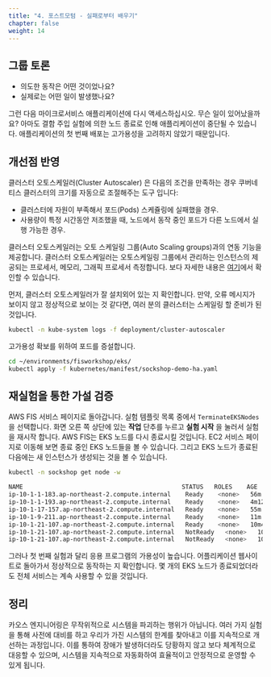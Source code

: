 ```yaml
---
title: "4. 포스트모텀 - 실패로부터 배우기"
chapter: false
weight: 14
---
```


## 그룹 토론

+ 의도한 동작은 어떤 것이었나요?
+ 실제로는 어떤 일이 발생했나요?

그런 다음 마이크로서비스 애플리케이션에 다시 액세스하십시오. 무슨 일이 있어났을까요? 아마도 결함 주입 실험에 의한 노드 종료로 인해 애플리케이션이 중단될 수 있습니다. 애플리케이션의 첫 번째 배포는 고가용성을 고려하지 않았기 때문입니다.

## 개선점 반영

클러스터 오토스케일러(Cluster Autoscaler) 은 다음의 조건을 만족하는 경우 쿠버네티스 클러스터의 크기를 자동으로 조절해주는 도구 입니다:

+ 클러스터에 자원이 부족해서 포드(Pods) 스케쥴링에 실패했을 경우.
+ 사용량이 특정 시간동안 저조했을 때, 노드에서 동작 중인 포드가 다른 노드에서 실행 가능한 경우.

클러스터 오토스케일러는 오토 스케일링 그룹(Auto Scaling groups)과의 연동 기능을 제공합니다. 클러스터 오토스케일러는 오토스케일링 그룹에서 관리하는 인스턴스의 제공되는 프로세서, 메모리, 그래픽 프로세서 측정합니다. 보다 자세한 내용은 [여기](https://github.com/kubernetes/autoscaler/tree/master/cluster-autoscaler/cloudprovider/aws)에서 확인할 수 있습니다.

먼저, 클러스터 오토스케일러가 잘 설치외어 있는 지 확인합니다. 만약, 오류 메시지가 보이지 않고 정상적으로 보이는 것 같다면, 여러 분의 클러스터는 스케일링 할 준비가 된 것입니다.
```sh
kubectl -n kube-system logs -f deployment/cluster-autoscaler
```

고가용성 확보를 위하여 포드를 증설합니다.
```sh
cd ~/environments/fisworkshop/eks/
kubectl apply -f kubernetes/manifest/sockshop-demo-ha.yaml
```

## 재실험을 통한 가설 검증

AWS FIS 서비스 페이지로 돌아갑니다. 실험 템플릿 목록 중에서 `TerminateEKSNodes`을 선택합니다. 화면 오른 쪽 상단에 있는 **작업** 단추를 누르고 **실험 시작** 을 눌러서 실험을 재시작 합니다. AWS FIS는 EKS 노드를 다시 종료시킬 것입니다. EC2 서비스 페이지로 이동해 보면 종료 중인 EKS 노드들을 볼 수 있습니다. 그리고 EKS 노드가 종료된 다음에는 새 인스턴스가 생성되는 것을 볼 수 있습니다.

```sh
kubectl -n sockshop get node -w
```
```sh
NAME                                            STATUS   ROLES    AGE     VERSION
ip-10-1-1-183.ap-northeast-2.compute.internal    Ready    <none>   56m     v1.20.4-eks-6b7464
ip-10-1-1-193.ap-northeast-2.compute.internal    Ready    <none>   4m12s   v1.20.4-eks-6b7464
ip-10-1-17-157.ap-northeast-2.compute.internal   Ready    <none>   55m     v1.20.4-eks-6b7464
ip-10-1-9-211.ap-northeast-2.compute.internal    Ready    <none>   11m     v1.20.4-eks-6b7464
ip-10-1-21-107.ap-northeast-2.compute.internal   Ready    <none>   10m40s   v1.20.4-eks-6b7464
ip-10-1-21-107.ap-northeast-2.compute.internal   NotReady   <none>   10m40s   v1.20.4-eks-6b7464
ip-10-1-21-107.ap-northeast-2.compute.internal   NotReady   <none>   10m40s   v1.20.4-eks-6b7464
```

그러나 첫 번째 실험과 달리 응용 프로그램의 가용성이 높습니다. 어플리케이션 웹사이트로 돌아가서 정상적으로 동작하는 지 확인합니다. 몇 개의 EKS 노드가 종료되었더라도 전체 서비스는 계속 사용할 수 있을 것입니다.

## 정리

카오스 엔지니어링은 무작위적으로 시스템을 파괴하는 행위가 아닙니다. 여러 가지 실험을 통해 사전에 대비를 하고 우리가 가진 시스템의 한계를 찾아내고 이를 지속적으로 개선하는 과정입니다. 이를 통하여 장애가 발생하더라도 당황하지 않고 보다 체계적으로 대응할 수 있으며, 시스템을 지속적으로 자동화하여 효율적이고 안정적으로 운영할 수 있게 됩니다.
